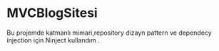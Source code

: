 # MVCBlogSitesi
Bu  projemde katmanlı mimari,repository dizayn pattern ve dependecy injection için Ninject kullandım .

